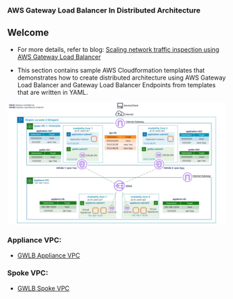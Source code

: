 ### AWS Gateway Load Balancer In Distributed Architecture

## Welcome

* For more details, refer to blog: [Scaling network traffic inspection using AWS Gateway Load Balancer](https://aws-blogs-prod.amazon.com/networking-and-content-delivery/scaling-network-traffic-inspection-using-AWS-Gateway-Load-Balancer/)

* This section contains sample AWS Cloudformation templates that demonstrates how to create distributed architecture using AWS Gateway Load Balancer and Gateway Load Balancer Endpoints from templates that are written in YAML.

![](images/gwlb_distributed_architecture.jpg)

### **Appliance VPC:**
* [GWLB Appliance VPC](DistributedArchitectureApplianceVpc2Az.yaml)

### **Spoke VPC:**
* [GWLB Spoke VPC](DistributedArchitectureSpokeVpc2Az.yaml)
